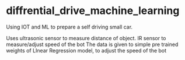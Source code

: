 # diffrential_drive_machine_learning

Using IOT and ML to prepare a self driving small car.

Uses ultrasonic sensor to measure distance of object.
IR sensor to measure/adjust speed of the bot
The data is given to simple pre trained weights of LInear Regression model, to adjust the speed of the bot
